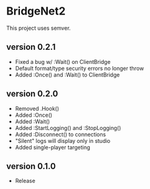 # BridgeNet2

This project uses semver.

## version 0.2.1

- Fixed a bug w/ :Wait() on ClientBridge
- Default format/type security errors no longer throw
- Added :Once() and :Wait() to ClientBridge

## version 0.2.0

- Removed .Hook()
- Added :Once()
- Added :Wait()
- Added :StartLogging() and :StopLogging()
- Added :Disconnect() to connections
- "Silent" logs will display only in studio
- Added single-player targeting

## version 0.1.0

- Release
